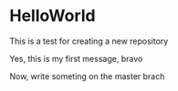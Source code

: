# HelloWorld
This is a test for creating a new repository

Yes, this is my first message, bravo

Now, write someting on the master brach
